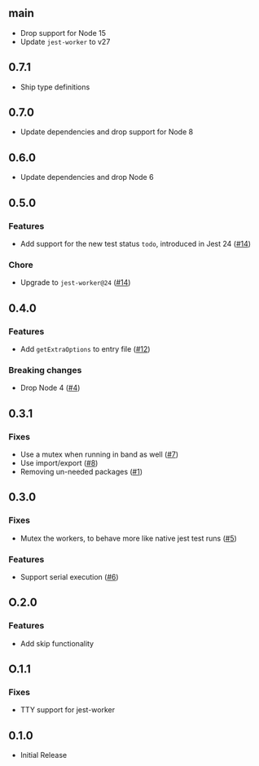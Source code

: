 ## main

- Drop support for Node 15
- Update `jest-worker` to v27

## 0.7.1

- Ship type definitions

## 0.7.0

- Update dependencies and drop support for Node 8

## 0.6.0

- Update dependencies and drop Node 6

## 0.5.0

### Features

- Add support for the new test status `todo`, introduced in Jest 24 ([#14](https://github.com/jest-community/create-jest-runner/pull/14))

### Chore

- Upgrade to `jest-worker@24` ([#14](https://github.com/jest-community/create-jest-runner/pull/14))

## 0.4.0

### Features

- Add `getExtraOptions` to entry file ([#12](https://github.com/rogeliog/create-jest-runner/pull/12))

### Breaking changes

- Drop Node 4 ([#4](https://github.com/rogeliog/create-jest-runner/pull/4))

## 0.3.1

### Fixes

- Use a mutex when running in band as well ([#7](https://github.com/rogeliog/create-jest-runner/pull/7))
- Use import/export ([#8](https://github.com/rogeliog/create-jest-runner/pull/8))
- Removing un-needed packages ([#1](https://github.com/rogeliog/create-jest-runner/pull/1))

## 0.3.0

### Fixes

- Mutex the workers, to behave more like native jest test runs ([#5](https://github.com/rogeliog/create-jest-runner/pull/5))

### Features

- Support serial execution ([#6](https://github.com/rogeliog/create-jest-runner/pull/6))

## O.2.0

### Features

- Add skip functionality

## O.1.1

### Fixes

- TTY support for jest-worker

## 0.1.0

- Initial Release
